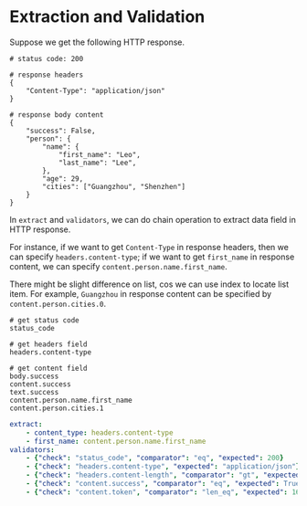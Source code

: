 # Extraction and Validation

Suppose we get the following HTTP response.

```text
# status code: 200

# response headers
{
    "Content-Type": "application/json"
}

# response body content
{
    "success": False,
    "person": {
        "name": {
            "first_name": "Leo",
            "last_name": "Lee",
        },
        "age": 29,
        "cities": ["Guangzhou", "Shenzhen"]
    }
}
```

In `extract` and `validators`, we can do chain operation to extract data field in HTTP response.

For instance, if we want to get `Content-Type` in response headers, then we can specify `headers.content-type`; if we want to get `first_name` in response content, we can specify `content.person.name.first_name`.

There might be slight difference on list, cos we can use index to locate list item. For example, `Guangzhou` in response content can be specified by `content.person.cities.0`.

```text
# get status code
status_code

# get headers field
headers.content-type

# get content field
body.success
content.success
text.success
content.person.name.first_name
content.person.cities.1
```

```yaml
extract:
    - content_type: headers.content-type
    - first_name: content.person.name.first_name
validators:
    - {"check": "status_code", "comparator": "eq", "expected": 200}
    - {"check": "headers.content-type", "expected": "application/json"}
    - {"check": "headers.content-length", "comparator": "gt", "expected": 40}
    - {"check": "content.success", "comparator": "eq", "expected": True}
    - {"check": "content.token", "comparator": "len_eq", "expected": 16}
```
